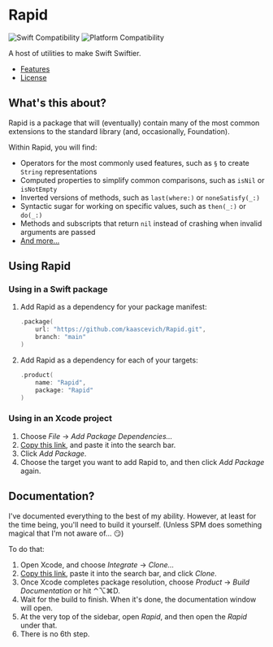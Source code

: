 # Rapid

![Swift Compatibility] ![Platform Compatibility]

[Swift Compatibility]: https://img.shields.io/endpoint?url=https%3A%2F%2Fswiftpackageindex.com%2Fapi%2Fpackages%2Fkaascevich%2FRapid%2Fbadge%3Ftype%3Dswift-versions
[Platform Compatibility]: https://img.shields.io/endpoint?url=https%3A%2F%2Fswiftpackageindex.com%2Fapi%2Fpackages%2Fkaascevich%2FRapid%2Fbadge%3Ftype%3Dplatforms

A host of utilities to make Swift Swiftier.

 - [Features](/Features.md)
 - [License](/License.md)
 
## What's this about?

Rapid is a package that will (eventually) contain many of the most common extensions to the standard library (and, occasionally, Foundation).

Within Rapid, you will find:
 - Operators for the most commonly used features, such as `§` to create `String` representations
 - Computed properties to simplify common comparisons, such as `isNil` or `isNotEmpty`
 - Inverted versions of methods, such as `last(where:)` or `noneSatisfy(_:)`
 - Syntactic sugar for working on specific values, such as `then(_:)` or `do(_:)`
 - Methods and subscripts that return `nil` instead of crashing when invalid arguments are passed
 - [And more...](/Features.md)

## Using Rapid

### Using in a Swift package

 1. Add Rapid as a dependency for your package manifest:
 
    ```swift
    .package(
        url: "https://github.com/kaascevich/Rapid.git",
        branch: "main"
    )
    ```
 2. Add Rapid as a dependency for each of your targets:
 
    ```swift
    .product(
        name: "Rapid",
        package: "Rapid"
    )
    ```
    
### Using in an Xcode project

 1. Choose *File* → *Add Package Dependencies...*
 2. [Copy this link](https://github.com/kaascevich/Rapid.git), and paste it into the search bar.
 3. Click *Add Package*.
 4. Choose the target you want to add Rapid to, and then click *Add Package* again.

## Documentation?

I've documented everything to the best of my ability. However, at least for the time being, you'll need to build it yourself. (Unless SPM does something magical that I'm not aware of... 😏)

To do that:
 1. Open Xcode, and choose *Integrate* → *Clone...*
 2. [Copy this link](https://github.com/kaascevich/Rapid.git), paste it into the search bar, and click *Clone*.
 3. Once Xcode completes package resolution, choose *Product* → *Build Documentation* or hit ⌃⌥⌘D.
 4. Wait for the build to finish. When it's done, the documentation window will open.
 5. At the very top of the sidebar, open *Rapid*, and then open the *Rapid* under that.
 6. There is no 6th step.
